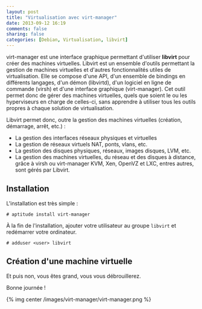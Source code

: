 ```yaml
---
layout: post
title: "Virtualisation avec virt-manager"
date: 2013-09-12 16:19
comments: false
sharing: false
categories: [Debian, Virtualisation, libvirt]
---
```


virt-manager est une interface graphique permettant d'utiliser **libvirt** pour créer des machines virtuelles. Libvirt est un ensemble d'outils permettant la gestion de machines virtuelles et d'autres fonctionnalités utiles de virtualisation. Elle se compose d'une API, d'un ensemble de bindings en différents langages, d'un démon (libvirtd), d'un logiciel en ligne de commande (virsh) et d'une interface graphique (virt-manager). Cet outil permet donc de gérer des machines virtuelles, quels que soient le ou les hyperviseurs en charge de celles-ci, sans apprendre à utiliser tous les outils propres à chaque solution de virtualisation. <!-- more -->

Libvirt permet donc, outre la gestion des machines virtuelles (création, démarrage, arrêt, etc.) :

 - La gestion des interfaces réseaux physiques et virtuelles
 - La gestion de réseaux virtuels NAT, ponts, vlans, etc.
 - La gestion des disques physiques, réseaux, images disques, LVM, etc.
 - La gestion des machines virtuelles, du réseau et des disques à distance, grâce à virsh ou virt-manager KVM, Xen, OpenVZ et LXC, entres autres, sont gérés par Libvirt.

## Installation

L'installation est très simple :

	# aptitude install virt-manager

À la fin de l'installation, ajouter votre utilisateur au groupe `libvirt` et redémarrer votre ordinateur.

	# adduser <user> libvirt

## Création d'une machine virtuelle

Et puis non, vous êtes grand, vous vous débrouillerez.

Bonne journée !

{% img center /images/virt-manager/virt-manager.png %}